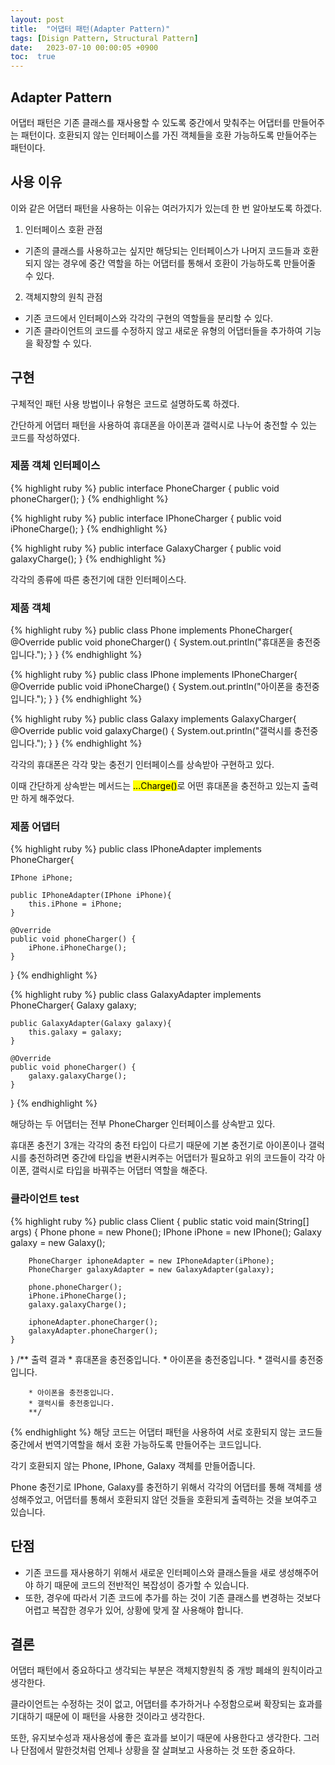 ```yaml
---
layout: post
title:  "어댑터 패턴(Adapter Pattern)"
tags: [Disign Pattern, Structural Pattern]
date:   2023-07-10 00:00:05 +0900
toc:  true
---
```


## Adapter Pattern

어댑터 패턴은 기존 클래스를 재사용할 수 있도록 중간에서 맞춰주는 어댑터를 만들어주는 패턴이다. 호환되지 않는 인터페이스를 가진 객체들을 호환 가능하도록 만들어주는 패턴이다.

## 사용 이유
이와 같은 어댑터 패턴을 사용하는 이유는 여러가지가 있는데 한 번 알아보도록 하겠다.


1. 인터페이스 호환 관점
- 기존의 클래스를 사용하고는 싶지만 해당되는 인터페이스가 나머지 코드들과 호환되지 않는 경우에 중간 역할을 하는 어댑터를 통해서 호환이 가능하도록 만들어줄 수 있다.
2. 객체지향의 원칙 관점
- 기존 코드에서 인터페이스와 각각의 구현의 역할들을 분리할 수 있다.
- 기존 클라이언트의 코드를 수정하지 않고 새로운 유형의 어댑터들을 추가하여 기능을 확장할 수 있다.



## 구현
구체적인 패턴 사용 방법이나 유형은 코드로 설명하도록 하겠다.

간단하게 어댑터 패턴을 사용하여 휴대폰을 아이폰과 갤럭시로 나누어 충전할 수 있는 코드를 작성하였다.

### 제품 객체 인터페이스
{% highlight ruby %}
public interface PhoneCharger {
    public void phoneCharger();
}
{% endhighlight %}

{% highlight ruby %}
public interface IPhoneCharger {
    public void iPhoneCharge();
}
{% endhighlight %}


{% highlight ruby %}
public interface GalaxyCharger {
    public void galaxyCharge();
}
{% endhighlight %}

각각의 종류에 따른 충전기에 대한 인터페이스다.

### 제품 객체
{% highlight ruby %}
public class Phone implements PhoneCharger{
    @Override
    public void phoneCharger() {
        System.out.println("휴대폰을 충전중입니다.");
    }
}
{% endhighlight %}

{% highlight ruby %}
public class IPhone implements IPhoneCharger{
    @Override
    public void iPhoneCharge() {
        System.out.println("아이폰을 충전중입니다.");
    }
}
{% endhighlight %}

{% highlight ruby %}
public class Galaxy implements GalaxyCharger{
    @Override
    public void galaxyCharge() {
        System.out.println("갤럭시를 충전중입니다.");
    }
}
{% endhighlight %}

각각의 휴대폰은 각각 맞는 충전기 인터페이스를 상속받아 구현하고 있다.

이때 간단하게 상속받는 메서드는 <mark>...Charge()</mark>로 어떤 휴대폰을 충전하고 있는지 출력만 하게 해주었다.

### 제품 어댑터
{% highlight ruby %}
public class IPhoneAdapter implements PhoneCharger{

    IPhone iPhone;

    public IPhoneAdapter(IPhone iPhone){
        this.iPhone = iPhone;
    }

    @Override
    public void phoneCharger() {
        iPhone.iPhoneCharge();
    }
}
{% endhighlight %}

{% highlight ruby %}
public class GalaxyAdapter implements PhoneCharger{
    Galaxy galaxy;

    public GalaxyAdapter(Galaxy galaxy){
        this.galaxy = galaxy;
    }

    @Override
    public void phoneCharger() {
        galaxy.galaxyCharge();
    }
}
{% endhighlight %}

해당하는 두 어댑터는 전부 PhoneCharger 인터페이스를 상속받고 있다.

휴대폰 충전기 3개는 각각의 충전 타입이 다르기 때문에 기본 충전기로 아이폰이나 갤럭시를 충전하려면 중간에 타입을 변환시켜주는 어댑터가 필요하고 위의 코드들이 각각 아이폰, 갤럭시로 타입을 바꿔주는 어댑터 역할을 해준다.


### 클라이언트 test
{% highlight ruby %}
public class Client {
    public static void main(String[] args) {
        Phone phone = new Phone();
        IPhone iPhone = new IPhone();
        Galaxy galaxy = new Galaxy();

        PhoneCharger iphoneAdapter = new IPhoneAdapter(iPhone);
        PhoneCharger galaxyAdapter = new GalaxyAdapter(galaxy);

        phone.phoneCharger();
        iPhone.iPhoneCharge();
        galaxy.galaxyCharge();

        iphoneAdapter.phoneCharger();
        galaxyAdapter.phoneCharger();
    }
}
    /** 출력 결과
        * 휴대폰을 충전중입니다.
        * 아이폰을 충전중입니다.
        * 갤럭시를 충전중입니다.

        * 아이폰을 충전중입니다.
        * 갤럭시를 충전중입니다.
        **/
{% endhighlight %}
해당 코드는 어댑터 패턴을 사용하여 서로 호환되지 않는 코드들 중간에서 번역기역할을 해서 호환 가능하도록 만들어주는 코드입니다.

각기 호환되지 않는 Phone, IPhone, Galaxy 객체를 만들어줍니다.

Phone 충전기로 IPhone, Galaxy를 충전하기 위해서 각각의 어댑터를 통해 객체를 생성해주었고, 어댑터를 통해서 호환되지 않던 것들을 호환되게 출력하는 것을 보여주고 있습니다.

## 단점
- 기존 코드를 재사용하기 위해서 새로운 인터페이스와 클래스들을 새로 생성해주어야 하기 때문에 코드의 전반적인 복잡성이 증가할 수 있습니다.
- 또한, 경우에 따라서 기존 코드에 추가를 하는 것이 기존 클래스를 변경하는 것보다 어렵고 복잡한 경우가 있어, 상황에 맞게 잘 사용해야 합니다.

## 결론
어댑터 패턴에서 중요하다고 생각되는 부분은 객체지향원칙 중 개방 폐쇄의 원칙이라고 생각한다.

클라이언트는 수정하는 것이 없고, 어댑터를 추가하거나 수정함으로써 확장되는 효과를 기대하기 때문에 이 패턴을 사용한 것이라고 생각한다.

또한, 유지보수성과 재사용성에 좋은 효과를 보이기 때문에 사용한다고 생각한다. 그러나 단점에서 말한것처럼 언제나 상황을 잘 살펴보고 사용하는 것 또한 중요하다.
